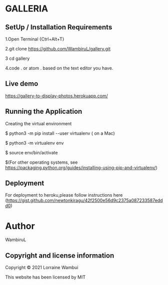 # GALLERIA

## SetUp / Installation Requirements
1.Open Terminal {Ctrl+Alt+T}

2.git clone https://github.com/WambiruL/gallery.git

3 cd gallery

4.code . or atom . based on the text editor you have.

## Live demo
https://gallery-to-display-photos.herokuapp.com/

## Running the Application
Creating the virtual environment

  $ python3 -m pip install --user virtualenv ( on a Mac)

  $ python3 -m virtualenv env

  $ source env/bin/activate

  $(For other operating systems, see https://packaging.python.org/guides/installing-using-pip-and-virtualenv/)

## Deployment
For deployment to heroku,please follow instructions here (https://gist.github.com/newtonkiragu/42f2500e56d9c2375a087233587eddd0)

# Author
WambiruL

## Copyright and license information
Copyright © 2021 Lorraine Wambui

This website has been licensed by MIT

